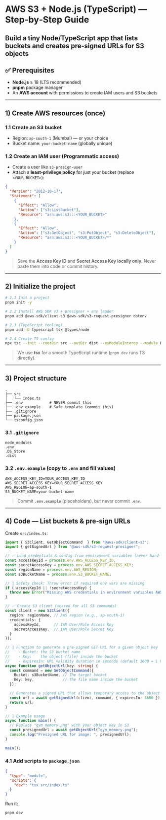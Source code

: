 # AWS S3 + Node.js (TypeScript) — Step‑by‑Step Guide

Build a tiny Node/TypeScript app that lists buckets and creates **pre‑signed URLs** for S3 objects 
---

## ✅ Prerequisites

* **Node.js** ≥ 18 (LTS recommended)
* **pnpm** package manager
* An **AWS account** with permissions to create IAM users and S3 buckets

---

## 1) Create AWS resources (once)

### 1.1 Create an S3 bucket

* Region: `ap-south-1` (Mumbai) — or your choice
* Bucket name: `your-bucket-name` (globally unique)

### 1.2 Create an IAM user (Programmatic access)

* Create a user like `s3-presign-user`
* Attach a **least‑privilege policy** for just your bucket (replace `<YOUR_BUCKET>`):

```json
{
  "Version": "2012-10-17",
  "Statement": [
    {
      "Effect": "Allow",
      "Action": ["s3:ListBucket"],
      "Resource": "arn:aws:s3:::<YOUR_BUCKET>"
    },
    {
      "Effect": "Allow",
      "Action": ["s3:GetObject", "s3:PutObject", "s3:DeleteObject"],
      "Resource": "arn:aws:s3:::<YOUR_BUCKET>/*"
    }
  ]
}
```

> Save the **Access Key ID** and **Secret Access Key** **locally only**. Never paste them into code or commit history.

---

## 2) Initialize the project

```bash
# 2.1 Init a project
pnpm init -y

# 2.2 Install AWS SDK v3 + presigner + env loader
pnpm add @aws-sdk/client-s3 @aws-sdk/s3-request-presigner dotenv

# 2.3 (TypeScript tooling)
pnpm add -D typescript tsx @types/node

# 2.4 Create TS config
npx tsc --init --rootDir src --outDir dist --esModuleInterop --module ESNext --moduleResolution Bundler --target ES2022 --resolveJsonModule --skipLibCheck
```

> We use **tsx** for a smooth TypeScript runtime (`pnpm dev` runs TS directly).

---

## 3) Project structure

```
.
├── src
│   └── index.ts
├── .env            # NEVER commit this
├── .env.example    # Safe template (commit this)
├── .gitignore
├── package.json
└── tsconfig.json
```

### 3.1 `.gitignore`

```gitignore
node_modules
.env
.DS_Store
.dist
```

### 3.2 `.env.example` (copy to `.env` and fill values)

```dotenv
AWS_ACCESS_KEY_ID=YOUR_ACCESS_KEY_ID
AWS_SECRET_ACCESS_KEY=YOUR_SECRET_ACCESS_KEY
AWS_REGION=ap-south-1
S3_BUCKET_NAME=your-bucket-name
```

> Commit **`.env.example`** (placeholders), but never commit **`.env`**.

---

## 4) Code — List buckets & pre‑sign URLs

Create `src/index.ts`:

```ts
import { S3Client, GetObjectCommand  } from "@aws-sdk/client-s3";
import { getSignedUrl } from "@aws-sdk/s3-request-presigner";

// ✅ Load credentials & config from environment variables (never hard-code secrets!)
const accessKeyId = process.env.AWS_ACCESS_KEY_ID;
const secretAccessKey = process.env.AWS_SECRET_ACCESS_KEY;
const regionName = process.env.AWS_REGION;
const s3BucketName = process.env.S3_BUCKET_NAME;

// 🚨 Safety check: Throw error if required env vars are missing
if (!accessKeyId || !secretAccessKey) {
  throw new Error("Missing AWS credentials in environment variables AWS_ACCESS_KEY_ID and AWS_SECRET_ACCESS_KEY");
}

// ✅ Create S3 client (shared for all S3 commands)
const client = new S3Client({
  region: regionName, // AWS region (e.g., ap-south-1)
  credentials: {
    accessKeyId,      // IAM User/Role Access Key
    secretAccessKey,  // IAM User/Role Secret Key
  }
});

// 📌 Function to generate a pre-signed GET URL for a given object key
//    - Bucket: the S3 bucket name
//    - Key:    the object (file) inside the bucket
//    - expiresIn: URL validity duration in seconds (default 3600 = 1 hour)
async function getObjectUrl(key: string) {
  const command = new GetObjectCommand({
    Bucket: s3BucketName, // The target bucket
    Key: key,             // The file name inside the bucket
  });

  // Generates a signed URL that allows temporary access to the object
  const url = await getSignedUrl(client, command, { expiresIn: 3600 });
  return url;
}

// 🎯 Example usage
async function main() {
  // Replace "gym_memory.png" with your object key in S3
  const presignedUrl = await getObjectUrl("gym_memory.png");
  console.log("Presigned URL for image: ", presignedUrl);
}

main();
```

### 4.1 Add scripts to `package.json`

```json
{
  "type": "module",
  "scripts": {
    "dev": "tsx src/index.ts"
  }
}
```

Run it:

```bash
pnpm dev
```




